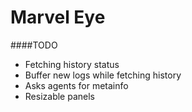 Marvel Eye
========

####TODO
- Fetching history status
- Buffer new logs while fetching history
- Asks agents for metainfo
- Resizable panels
